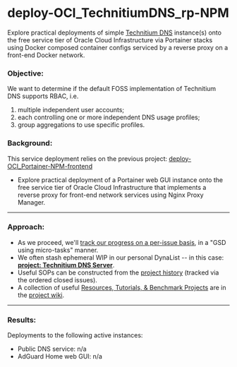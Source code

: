 # deploy-OCI_TechnitiumDNS_rp-NPM
Explore practical deployments of simple [Technitium DNS](https://github.com/TechnitiumSoftware/DnsServer) instance(s) onto the free service tier of Oracle Cloud Infrastructure via Portainer stacks using Docker composed container configs serviced by a reverse proxy on a front-end Docker network.

### Objective: 

We want to determine if the default FOSS implementation of Technitium DNS supports RBAC, i.e.
1. multiple independent user accounts;
2. each controlling one or more independent DNS usage profiles;
3. group aggregations to use specific profiles.


### Background:

This service deployment relies on the previous project: [deploy-OCI_Portainer-NPM-frontend](https://github.com/vyzed-public/deploy-OCI_Portainer-NPM-frontend/tree/main)
* Explore practical deployment of a Portainer web GUI instance onto the free service tier of Oracle Cloud Infrastructure that implements a reverse proxy for front-end network services using Nginx Proxy Manager.

---

### Approach:
* As we proceed, we'll [track our progress on a per-issue basis](https://github.com/vyzed-public/deploy-OCI_TechnitiumDNS_rp-NPM/issues), in a "GSD using micro-tasks" manner.
* We often stash ephemeral WIP in our personal DynaList -- in this case: **[project: Technitium DNS Server](https://dynalist.io/d/XoMkxmR1c7xCcPHNG4zUrWEi#z=xAGIe5yT4vtDiRqO1F495WGm)**.  
* Useful SOPs can be constructed from the [project history](https://github.com/vyzed-public/deploy-OCI_TechnitiumDNS_rp-NPM/issues?q=is%3Aissue%20sort%3Acreated-asc) (tracked via the ordered closed issues).
* A collection of useful [Resources, Tutorials, & Benchmark Projects](https://github.com/vyzed-public/deploy-OCI_TechnitiumDNS_rp-NPM/wiki/Useful-Resources,-Tutorials,-&-Benchmark-Projects) are in the [project wiki](https://github.com/vyzed-public/deploy-OCI_TechnitiumDNS_rp-NPM/wiki).

---

### Results:

Deployments to the following active instances:  
* Public DNS service: n/a 
* AdGuard Home web GUI: n/a

